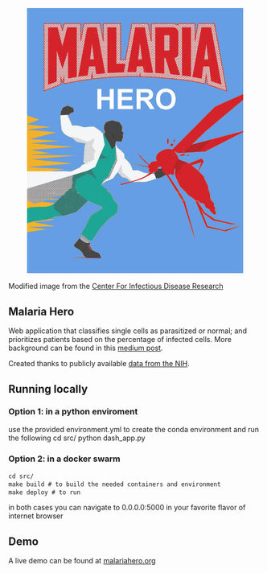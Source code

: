 <p align="center">
  <img src="https://github.com/caticoa3/malaria_hero/blob/master/images/malaria_hero.jpg?raw=true" alt="Malaria Hero"/ width="430">
</p>

Modified image from the [Center For Infectious Disease Research](https://www.cidresearch.org/blog/human-vs-pathogen-the-art-of-battling-infectious-disease)

## Malaria Hero

Web application that classifies single cells as parasitized or normal; and prioritizes patients based on the percentage of infected cells. More background can be found in this [medium post](https://blog.insightdatascience.com/https-blog-insightdatascience-com-malaria-hero-a47d3d5fc4bb).

Created thanks to publicly available [data from the NIH](https://ceb.nlm.nih.gov/repositories/malaria-datasets/).

## Running locally 
### Option 1: in a python enviroment
use the provided environment.yml to create the conda environment and run the following
    cd src/
    python dash_app.py 

### Option 2: in a docker swarm
    cd src/
    make build # to build the needed containers and environment
    make deploy # to run

in both cases you can navigate to 0.0.0.0:5000 in your favorite flavor of internet browser

## Demo
A live demo can be found at [malariahero.org](http://malariahero.org)
